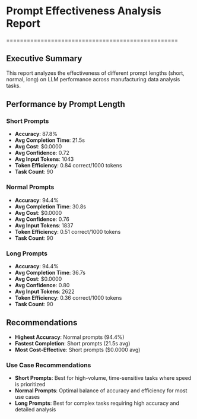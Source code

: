 # Prompt Effectiveness Analysis Report
==================================================

## Executive Summary

This report analyzes the effectiveness of different prompt lengths (short, normal, long)
on LLM performance across manufacturing data analysis tasks.

## Performance by Prompt Length

### Short Prompts
- **Accuracy**: 87.8%
- **Avg Completion Time**: 21.5s
- **Avg Cost**: $0.0000
- **Avg Confidence**: 0.72
- **Avg Input Tokens**: 1043
- **Token Efficiency**: 0.84 correct/1000 tokens
- **Task Count**: 90

### Normal Prompts
- **Accuracy**: 94.4%
- **Avg Completion Time**: 30.8s
- **Avg Cost**: $0.0000
- **Avg Confidence**: 0.76
- **Avg Input Tokens**: 1837
- **Token Efficiency**: 0.51 correct/1000 tokens
- **Task Count**: 90

### Long Prompts
- **Accuracy**: 94.4%
- **Avg Completion Time**: 36.7s
- **Avg Cost**: $0.0000
- **Avg Confidence**: 0.80
- **Avg Input Tokens**: 2622
- **Token Efficiency**: 0.36 correct/1000 tokens
- **Task Count**: 90

## Recommendations

- **Highest Accuracy**: Normal prompts (94.4%)
- **Fastest Completion**: Short prompts (21.5s avg)
- **Most Cost-Effective**: Short prompts ($0.0000 avg)

### Use Case Recommendations
- **Short Prompts**: Best for high-volume, time-sensitive tasks where speed is prioritized
- **Normal Prompts**: Optimal balance of accuracy and efficiency for most use cases
- **Long Prompts**: Best for complex tasks requiring high accuracy and detailed analysis
